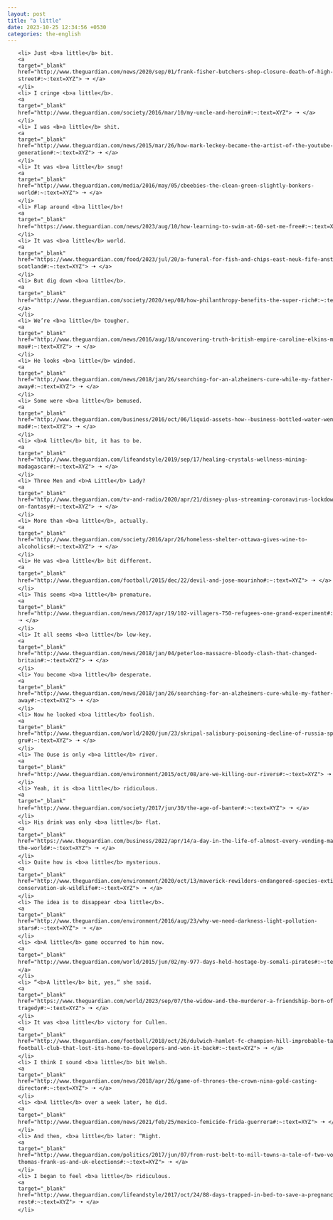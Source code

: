 ```yaml
---
layout: post
title: "a little"
date: 2023-10-25 12:34:56 +0530
categories: the-english
---
```

<style>
    ol {
        width: 800px;
        margin: 0 auto;
    }
ol li {
    font-size: 18px;
    line-height: 1.5;
    padding-bottom: 8px;
}
</style>
<ol>

    <li> Just <b>a little</b> bit.
    <a 
    target="_blank" 
    href="http://www.theguardian.com/news/2020/sep/01/frank-fisher-butchers-shop-closure-death-of-high-street#:~:text=XYZ"> 🠢 </a>
    </li>
    <li> I cringe <b>a little</b>.
    <a 
    target="_blank" 
    href="http://www.theguardian.com/society/2016/mar/10/my-uncle-and-heroin#:~:text=XYZ"> 🠢 </a>
    </li>
    <li> I was <b>a little</b> shit.
    <a 
    target="_blank" 
    href="http://www.theguardian.com/news/2015/mar/26/how-mark-leckey-became-the-artist-of-the-youtube-generation#:~:text=XYZ"> 🠢 </a>
    </li>
    <li> It was <b>a little</b> snug!
    <a 
    target="_blank" 
    href="http://www.theguardian.com/media/2016/may/05/cbeebies-the-clean-green-slightly-bonkers-world#:~:text=XYZ"> 🠢 </a>
    </li>
    <li> Flap around <b>a little</b>!
    <a 
    target="_blank" 
    href="https://www.theguardian.com/news/2023/aug/10/how-learning-to-swim-at-60-set-me-free#:~:text=XYZ"> 🠢 </a>
    </li>
    <li> It was <b>a little</b> world.
    <a 
    target="_blank" 
    href="https://www.theguardian.com/food/2023/jul/20/a-funeral-for-fish-and-chips-east-neuk-fife-anstruther-scotland#:~:text=XYZ"> 🠢 </a>
    </li>
    <li> But dig down <b>a little</b>.
    <a 
    target="_blank" 
    href="http://www.theguardian.com/society/2020/sep/08/how-philanthropy-benefits-the-super-rich#:~:text=XYZ"> 🠢 </a>
    </li>
    <li> We’re <b>a little</b> tougher.
    <a 
    target="_blank" 
    href="http://www.theguardian.com/news/2016/aug/18/uncovering-truth-british-empire-caroline-elkins-mau-mau#:~:text=XYZ"> 🠢 </a>
    </li>
    <li> He looks <b>a little</b> winded.
    <a 
    target="_blank" 
    href="http://www.theguardian.com/news/2018/jan/26/searching-for-an-alzheimers-cure-while-my-father-slips-away#:~:text=XYZ"> 🠢 </a>
    </li>
    <li> Some were <b>a little</b> bemused.
    <a 
    target="_blank" 
    href="http://www.theguardian.com/business/2016/oct/06/liquid-assets-how--business-bottled-water-went-mad#:~:text=XYZ"> 🠢 </a>
    </li>
    <li> <b>A little</b> bit, it has to be.
    <a 
    target="_blank" 
    href="http://www.theguardian.com/lifeandstyle/2019/sep/17/healing-crystals-wellness-mining-madagascar#:~:text=XYZ"> 🠢 </a>
    </li>
    <li> Three Men and <b>A Little</b> Lady?
    <a 
    target="_blank" 
    href="http://www.theguardian.com/tv-and-radio/2020/apr/21/disney-plus-streaming-coronavirus-lockdown-feasting-on-fantasy#:~:text=XYZ"> 🠢 </a>
    </li>
    <li> More than <b>a little</b>, actually.
    <a 
    target="_blank" 
    href="http://www.theguardian.com/society/2016/apr/26/homeless-shelter-ottawa-gives-wine-to-alcoholics#:~:text=XYZ"> 🠢 </a>
    </li>
    <li> He was <b>a little</b> bit different.
    <a 
    target="_blank" 
    href="http://www.theguardian.com/football/2015/dec/22/devil-and-jose-mourinho#:~:text=XYZ"> 🠢 </a>
    </li>
    <li> This seems <b>a little</b> premature.
    <a 
    target="_blank" 
    href="http://www.theguardian.com/news/2017/apr/19/102-villagers-750-refugees-one-grand-experiment#:~:text=XYZ"> 🠢 </a>
    </li>
    <li> It all seems <b>a little</b> low-key.
    <a 
    target="_blank" 
    href="http://www.theguardian.com/news/2018/jan/04/peterloo-massacre-bloody-clash-that-changed-britain#:~:text=XYZ"> 🠢 </a>
    </li>
    <li> You become <b>a little</b> desperate.
    <a 
    target="_blank" 
    href="http://www.theguardian.com/news/2018/jan/26/searching-for-an-alzheimers-cure-while-my-father-slips-away#:~:text=XYZ"> 🠢 </a>
    </li>
    <li> Now he looked <b>a little</b> foolish.
    <a 
    target="_blank" 
    href="http://www.theguardian.com/world/2020/jun/23/skripal-salisbury-poisoning-decline-of-russia-spy-agencies-gru#:~:text=XYZ"> 🠢 </a>
    </li>
    <li> The Ouse is only <b>a little</b> river.
    <a 
    target="_blank" 
    href="http://www.theguardian.com/environment/2015/oct/08/are-we-killing-our-rivers#:~:text=XYZ"> 🠢 </a>
    </li>
    <li> Yeah, it is <b>a little</b> ridiculous.
    <a 
    target="_blank" 
    href="http://www.theguardian.com/society/2017/jun/30/the-age-of-banter#:~:text=XYZ"> 🠢 </a>
    </li>
    <li> His drink was only <b>a little</b> flat.
    <a 
    target="_blank" 
    href="https://www.theguardian.com/business/2022/apr/14/a-day-in-the-life-of-almost-every-vending-machine-in-the-world#:~:text=XYZ"> 🠢 </a>
    </li>
    <li> Quite how is <b>a little</b> mysterious.
    <a 
    target="_blank" 
    href="http://www.theguardian.com/environment/2020/oct/13/maverick-rewilders-endangered-species-extinction-conservation-uk-wildlife#:~:text=XYZ"> 🠢 </a>
    </li>
    <li> The idea is to disappear <b>a little</b>.
    <a 
    target="_blank" 
    href="http://www.theguardian.com/environment/2016/aug/23/why-we-need-darkness-light-pollution-stars#:~:text=XYZ"> 🠢 </a>
    </li>
    <li> <b>A little</b> game occurred to him now.
    <a 
    target="_blank" 
    href="http://www.theguardian.com/world/2015/jun/02/my-977-days-held-hostage-by-somali-pirates#:~:text=XYZ"> 🠢 </a>
    </li>
    <li> “<b>A little</b> bit, yes,” she said.
    <a 
    target="_blank" 
    href="https://www.theguardian.com/world/2023/sep/07/the-widow-and-the-murderer-a-friendship-born-of-tragedy#:~:text=XYZ"> 🠢 </a>
    </li>
    <li> It was <b>a little</b> victory for Cullen.
    <a 
    target="_blank" 
    href="http://www.theguardian.com/football/2018/oct/26/dulwich-hamlet-fc-champion-hill-improbable-tale-tiny-football-club-that-lost-its-home-to-developers-and-won-it-back#:~:text=XYZ"> 🠢 </a>
    </li>
    <li> I think I sound <b>a little</b> bit Welsh.
    <a 
    target="_blank" 
    href="http://www.theguardian.com/news/2018/apr/26/game-of-thrones-the-crown-nina-gold-casting-director#:~:text=XYZ"> 🠢 </a>
    </li>
    <li> <b>A little</b> over a week later, he did.
    <a 
    target="_blank" 
    href="http://www.theguardian.com/news/2021/feb/25/mexico-femicide-frida-guerrera#:~:text=XYZ"> 🠢 </a>
    </li>
    <li> And then, <b>a little</b> later: “Right.
    <a 
    target="_blank" 
    href="http://www.theguardian.com/politics/2017/jun/07/from-rust-belt-to-mill-towns-a-tale-of-two-voter-revolts-thomas-frank-us-and-uk-elections#:~:text=XYZ"> 🠢 </a>
    </li>
    <li> I began to feel <b>a little</b> ridiculous.
    <a 
    target="_blank" 
    href="http://www.theguardian.com/lifeandstyle/2017/oct/24/88-days-trapped-in-bed-to-save-a-pregnancy-bed-rest#:~:text=XYZ"> 🠢 </a>
    </li>